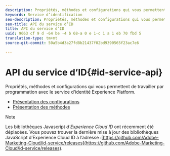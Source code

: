 ```yaml
---
description: Propriétés, méthodes et configurations qui vous permettent de travailler par programmation avec le service d'identité Experience Platform.
keywords: Service d’identification
seo-description: Propriétés, méthodes et configurations qui vous permettent de travailler par programmation avec le service d'identité Experience Platform.
seo-title: API du service d’ID
title: API du service d’ID
uuid: 9663 cf 9 d -64 be -4 b 68-a 0 e 1-c 1 a 1 eb 70 fbd 5
translation-type: tm+mt
source-git-commit: 50a5b4d3a27fd8b21437f02bd9390565f23ac7e6

---
```



# API du service d’ID{#id-service-api}

Propriétés, méthodes et configurations qui vous permettent de travailler par programmation avec le service d&#39;identité Experience Platform.

* [Présentation des configurations](function-vars/function-vars.md)
* [Présentation des méthodes](get-set/get-set.md)

>[!NOTE]
>
>Les bibliothèques Javascript *d&#39;Experience Cloud ID* ont récemment été déplacées. Vous pouvez trouver la dernière mise à jour des bibliothèques JavaScript d’Experience Cloud ID à l’adresse :[https://github.com/Adobe-Marketing-Cloud/id-service/releases](https://github.com/Adobe-Marketing-Cloud/id-service/releases).

